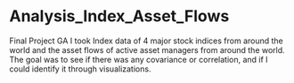 # Analysis_Index_Asset_Flows
Final Project GA
I took Index data of 4 major stock indices from around the world and the asset flows of active asset managers from around the world. 
The goal was to see if there was any covariance or correlation, and if I could identify it through visualizations. 
